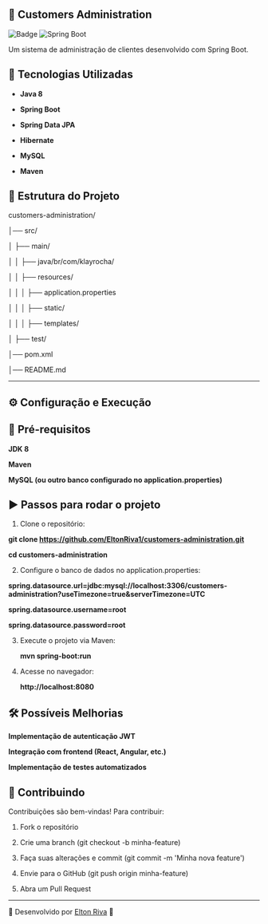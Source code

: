 ## 📌 Customers Administration

![Badge](https://img.shields.io/badge/Status-%20Concluído-green) ![Spring Boot](https://img.shields.io/badge/Spring%20Boot-2.7.9-brightgreen)

Um sistema de administração de clientes desenvolvido com Spring Boot.

## 🚀 Tecnologias Utilizadas

- **Java 8**

- **Spring Boot**

- **Spring Data JPA**

- **Hibernate**

- **MySQL**

- **Maven**

## 📂 Estrutura do Projeto

customers-administration/

│── src/

│   ├── main/

│   │   ├── java/br/com/klayrocha/

│   │   ├── resources/

│   │   │   ├── application.properties

│   │   │   ├── static/

│   │   │   ├── templates/

│   ├── test/

│── pom.xml

│── README.md

---

## ⚙️ Configuração e Execução

## 📌 Pré-requisitos

**JDK 8**

**Maven**

**MySQL (ou outro banco configurado no application.properties)**

## ▶ Passos para rodar o projeto
1. Clone o repositório:

  **git clone https://github.com/EltonRiva1/customers-administration.git**
  
  **cd customers-administration**

2. Configure o banco de dados no application.properties:

  **spring.datasource.url=jdbc:mysql://localhost:3306/customers-administration?useTimezone=true&serverTimezone=UTC**
  
  **spring.datasource.username=root**
  
  **spring.datasource.password=root**

3. Execute o projeto via Maven:

   **mvn spring-boot:run**

4. Acesse no navegador:

   **http://localhost:8080**

## 🛠 Possíveis Melhorias

**Implementação de autenticação JWT**

**Integração com frontend (React, Angular, etc.)**

**Implementação de testes automatizados**

## 🤝 Contribuindo

Contribuições são bem-vindas! Para contribuir:

1. Fork o repositório

2. Crie uma branch (git checkout -b minha-feature)

3. Faça suas alterações e commit (git commit -m 'Minha nova feature')

4. Envie para o GitHub (git push origin minha-feature)

5. Abra um Pull Request

---

🔹 Desenvolvido por [Elton Riva](https://github.com/EltonRiva1) 🚀
